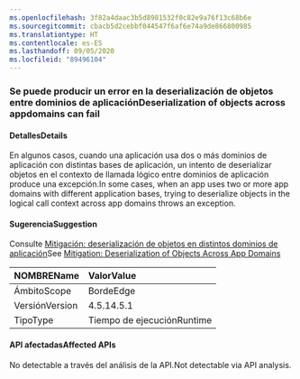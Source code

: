 ```yaml
---
ms.openlocfilehash: 3f82a4daac3b5d8981532f0c82e9a76f13c68b6e
ms.sourcegitcommit: cbacb5d2cebbf044547f6af6e74a9de866800985
ms.translationtype: HT
ms.contentlocale: es-ES
ms.lasthandoff: 09/05/2020
ms.locfileid: "89496104"
---
```

### <a name="deserialization-of-objects-across-appdomains-can-fail"></a><span data-ttu-id="31b4f-101">Se puede producir un error en la deserialización de objetos entre dominios de aplicación</span><span class="sxs-lookup"><span data-stu-id="31b4f-101">Deserialization of objects across appdomains can fail</span></span>

#### <a name="details"></a><span data-ttu-id="31b4f-102">Detalles</span><span class="sxs-lookup"><span data-stu-id="31b4f-102">Details</span></span>

<span data-ttu-id="31b4f-103">En algunos casos, cuando una aplicación usa dos o más dominios de aplicación con distintas bases de aplicación, un intento de deserializar objetos en el contexto de llamada lógico entre dominios de aplicación produce una excepción.</span><span class="sxs-lookup"><span data-stu-id="31b4f-103">In some cases, when an app uses two or more app domains with different application bases, trying to deserialize objects in the logical call context across app domains throws an exception.</span></span>

#### <a name="suggestion"></a><span data-ttu-id="31b4f-104">Sugerencia</span><span class="sxs-lookup"><span data-stu-id="31b4f-104">Suggestion</span></span>

<span data-ttu-id="31b4f-105">Consulte [Mitigación: deserialización de objetos en distintos dominios de aplicación](~/docs/framework/migration-guide/mitigation-deserialization-of-objects-across-app-domains.md)</span><span class="sxs-lookup"><span data-stu-id="31b4f-105">See [Mitigation: Deserialization of Objects Across App Domains](~/docs/framework/migration-guide/mitigation-deserialization-of-objects-across-app-domains.md)</span></span>

| <span data-ttu-id="31b4f-106">NOMBRE</span><span class="sxs-lookup"><span data-stu-id="31b4f-106">Name</span></span>    | <span data-ttu-id="31b4f-107">Valor</span><span class="sxs-lookup"><span data-stu-id="31b4f-107">Value</span></span>       |
|:--------|:------------|
| <span data-ttu-id="31b4f-108">Ámbito</span><span class="sxs-lookup"><span data-stu-id="31b4f-108">Scope</span></span>   |<span data-ttu-id="31b4f-109">Borde</span><span class="sxs-lookup"><span data-stu-id="31b4f-109">Edge</span></span>|
|<span data-ttu-id="31b4f-110">Versión</span><span class="sxs-lookup"><span data-stu-id="31b4f-110">Version</span></span>|<span data-ttu-id="31b4f-111">4.5.1</span><span class="sxs-lookup"><span data-stu-id="31b4f-111">4.5.1</span></span>|
|<span data-ttu-id="31b4f-112">Tipo</span><span class="sxs-lookup"><span data-stu-id="31b4f-112">Type</span></span>|<span data-ttu-id="31b4f-113">Tiempo de ejecución</span><span class="sxs-lookup"><span data-stu-id="31b4f-113">Runtime</span></span>|

#### <a name="affected-apis"></a><span data-ttu-id="31b4f-114">API afectadas</span><span class="sxs-lookup"><span data-stu-id="31b4f-114">Affected APIs</span></span>

<span data-ttu-id="31b4f-115">No detectable a través del análisis de la API.</span><span class="sxs-lookup"><span data-stu-id="31b4f-115">Not detectable via API analysis.</span></span>

<!--

#### Affected APIs

Not detectable via API analysis.

-->
